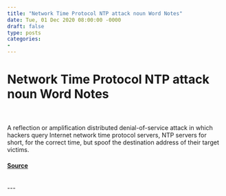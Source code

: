 ```yaml
---
title: "Network Time Protocol NTP attack noun Word Notes"
date: Tue, 01 Dec 2020 08:00:00 -0000
draft: false
type: posts
categories: 
- 
---
```

# Network Time Protocol NTP attack noun Word Notes

<br/>

<br/>
A reflection or amplification distributed denial-of-service attack in which hackers query Internet network time protocol servers, NTP servers for short, for the correct time, but spoof the destination address of their target victims.

#### [Source](https://thecyberwire.com/podcasts/word-notes/19/notes)

<br/>
---
